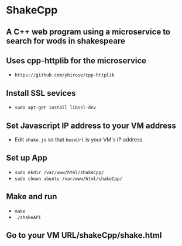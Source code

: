 # ShakeCpp
## A C++ web program using a microservice to search for wods in shakespeare
## Uses cpp-httplib for the microservice
 - ```https://github.com/yhirose/cpp-httplib```
 
## Install SSL sevices
 - ```sudo apt-get install libssl-dev```
 
## Set Javascript IP address to your VM address
 - Edit ```shake.js``` so that ```baseUrl``` is your VM's IP address

## Set up App
 - ```sudo mkdir /var/www/html/shakeCpp/```
 - ```sudo chown ubuntu /var/www/html/shakeCpp/```

## Make and run
 - ```make```
 - ```./shakeAPI```

## Go to your VM URL/shakeCpp/shake.html

